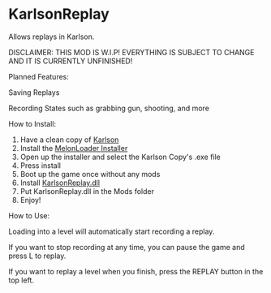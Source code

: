 # KarlsonReplay
Allows replays in Karlson.

DISCLAIMER:
THIS MOD IS W.I.P! EVERYTHING IS SUBJECT TO CHANGE AND IT IS CURRENTLY UNFINISHED!

Planned Features:

Saving Replays

Recording States such as grabbing gun, shooting, and more

How to Install:

1. Have a clean copy of [Karlson](https://danidev.itch.io/karlson)
2. Install the [MelonLoader Installer](https://github.com/HerpDerpinstine/MelonLoader/releases/latest/download/MelonLoader.Installer.exe) 
3. Open up the installer and select the Karlson Copy's .exe file
4. Press install
5. Boot up the game once without any mods
6. Install [KarlsonReplay.dll](https://github.com/nonagonn/KarlsonReplay/releases/download/1.0.0/KarlsonReplay.dll)
7. Put KarlsonReplay.dll in the Mods folder
8. Enjoy!

How to Use:

Loading into a level will automatically start recording a replay. 

If you want to stop recording at any time, you can pause the game and press L to replay.

If you want to replay a level when you finish, press the REPLAY button in the top left.
